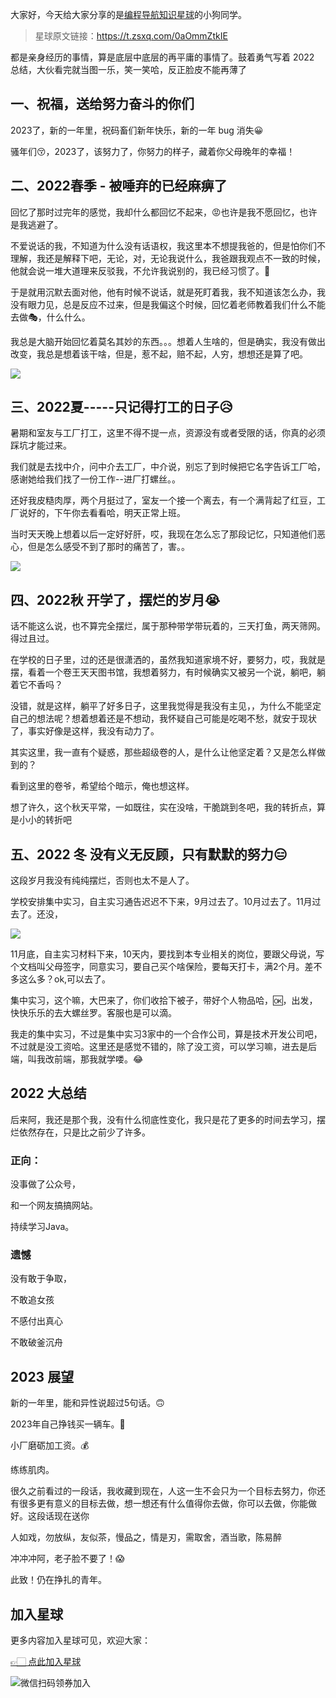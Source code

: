大家好，今天给大家分享的是[编程导航知识星球](https://mp.weixin.qq.com/s?__biz=MzI1NDczNTAwMA==&mid=2247524980&idx=2&sn=9ddcdb6c52aa096ed4c5ad0ced946a7d&chksm=e9c28583deb50c95f3c2665713a8bbc372c68332b3bfb846cf4b23af3f1cc07164832a291335&token=689599617&lang=zh_CN&scene=21#wechat_redirect)的小狗同学。

> 星球原文链接：https://t.zsxq.com/0aOmmZtkIE

都是亲身经历的事情，算是底层中底层的再平庸的事情了。鼓着勇气写着 2022 总结，大伙看完就当图一乐，笑一笑哈，反正脸皮不能再薄了

## 一、祝福，送给努力奋斗的你们


2023了，新的一年里，祝码畜们新年快乐，新的一年 bug 消失😀


骚年们😚，2023了，该努力了，你努力的样子，藏着你父母晚年的幸福！



## 二、2022春季 - 被唾弃的已经麻痹了


回忆了那时过完年的感觉，我却什么都回忆不起来，😡也许是我不愿回忆，也许是我逃避了。


不爱说话的我，不知道为什么没有话语权，我这里本不想提我爸的，但是怕你们不理解，我还是解释下吧，无论，对，无论我说什么，我爸跟我观点不一致的时候，他就会说一堆大道理来反驳我，不允许我说别的，我已经习惯了。👼



于是就用沉默去面对他，他有时候不说话，就是死盯着我，我不知道该怎么办，我没有眼力见，总是反应不过来，但是我偏这个时候，回忆着老师教着我们什么不能去做🎭，什么什么。



我总是大脑开始回忆着莫名其妙的东西。。。想着人生啥的，但是确实，我没有做出改变，我总是想着该干啥，但是，惹不起，赔不起，人穷，想想还是算了吧。

![](https://files.mdnice.com/user/31817/3db7ee78-b7b4-4df5-8162-4cbfe90a2ac7.png)



## 三、2022夏-----只记得打工的日子😥


暑期和室友与工厂打工，这里不得不提一点，资源没有或者受限的话，你真的必须踩坑才能过来。



我们就是去找中介，问中介去工厂，中介说，别忘了到时候把它名字告诉工厂哈，感谢她给我们找了一份工作--进厂打螺丝。。



还好我皮糙肉厚，两个月挺过了，室友一个接一个离去，有一个满背起了红豆，工厂说好的，下午你去看看哈，明天正常上班。



当时天天晚上想着以后一定好好肝，哎，我现在怎么忘了那段记忆，只知道他们恶心，但是怎么感受不到了那时的痛苦了，害。。


![](https://files.mdnice.com/user/31817/9ba7aa5a-ed21-4800-a8e6-adaf050a9370.png)













## 四、2022秋 开学了，摆烂的岁月😭


话不能这么说，也不算完全摆烂，属于那种带学带玩着的，三天打鱼，两天筛网。得过且过。



在学校的日子里，过的还是很潇洒的，虽然我知道家境不好，要努力，哎，我就是摆，看着一个卷王天天图书馆，我想着努力，有时候确实又被另一个说，躺吧，躺着它不香吗？



没错，就是这样，躺平了好多日子，这里我觉得是我没有主见，，为什么不能坚定自己的想法呢？想着想着还是不想动，我怀疑自己可能是吃喝不愁，就安于现状了，事实好像是这样，我没有动力了。



其实这里，我一直有个疑惑，那些超级卷的人，是什么让他坚定着？又是怎么样做到的？

看到这里的卷爷，希望给个暗示，俺也想这样。



想了许久，这个秋天平常，一如既往，实在没啥，干脆跳到冬吧，我的转折点，算是小小的转折吧



## 五、2022 冬 没有义无反顾，只有默默的努力😑


这段岁月我没有纯纯摆烂，否则也太不是人了。



学校安排集中实习，自主实习通告迟迟不下来，9月过去了。10月过去了。11月过去了。还没，


![](https://files.mdnice.com/user/31817/fdd71d44-bb20-4729-a674-cd2e84e67a9e.png)




11月底，自主实习材料下来，10天内，要找到本专业相关的岗位，要跟父母说，写个文档叫父母签字，同意实习，要自己买个啥保险，要每天打卡，满2个月。差不多这么多？ok,可以去了。



集中实习，这个嘛，大巴来了，你们收拾下被子，带好个人物品哈，🆗，出发，快快乐乐的去大螺丝罗。客服也是可以滴。



我走的集中实习，不过是集中实习3家中的一个合作公司，算是技术开发公司吧，不过就是没工资哈。这里还是感觉不错的，除了没工资，可以学习嘛，进去是后端，叫我改前端，那我就学喽。😂





## 2022 大总结


后来阿，我还是那个我，没有什么彻底性变化，我只是花了更多的时间去学习，摆烂依然存在，只是比之前少了许多。



### 正向：


没事做了公众号，



和一个网友搞搞网站。



持续学习Java。



### 遗憾


没有敢于争取，



不敢追女孩



不感付出真心



不敢破釜沉舟



## 2023 展望


新的一年里，能和异性说超过5句话。🙃



2023年自己挣钱买一辆车。🚗



小厂磨砺加工资。💰



练练肌肉。



很久之前看过的一段话，我收藏到现在，人这一生不会只为一个目标去努力，你还有很多更有意义的目标去做，想一想还有什么值得你去做，你可以去做，你能做好。这段话现在送你



人如戏，勿放纵，友似茶，慢品之，情是刃，需取舍，酒当歌，陈易醉



冲冲冲阿，老子脸不要了！😱



此致！仍在挣扎的青年。

## 加入星球

更多内容加入星球可见，欢迎大家：

[👉🏻 点此加入星球](加入星球.md)

![微信扫码领券加入](https://yupi.icu/img/%E7%9F%A5%E8%AF%86%E6%98%9F%E7%90%83%E6%89%AB%E7%A0%81.jpeg)
